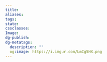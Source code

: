 ```yaml
---
title: 
aliases: 
tags: 
state: 
cssclasses: 
Image: 
dg-publish: 
dg-metatags:
  description: ""
  og:image: https://i.imgur.com/LmCg5HX.png
---
```

